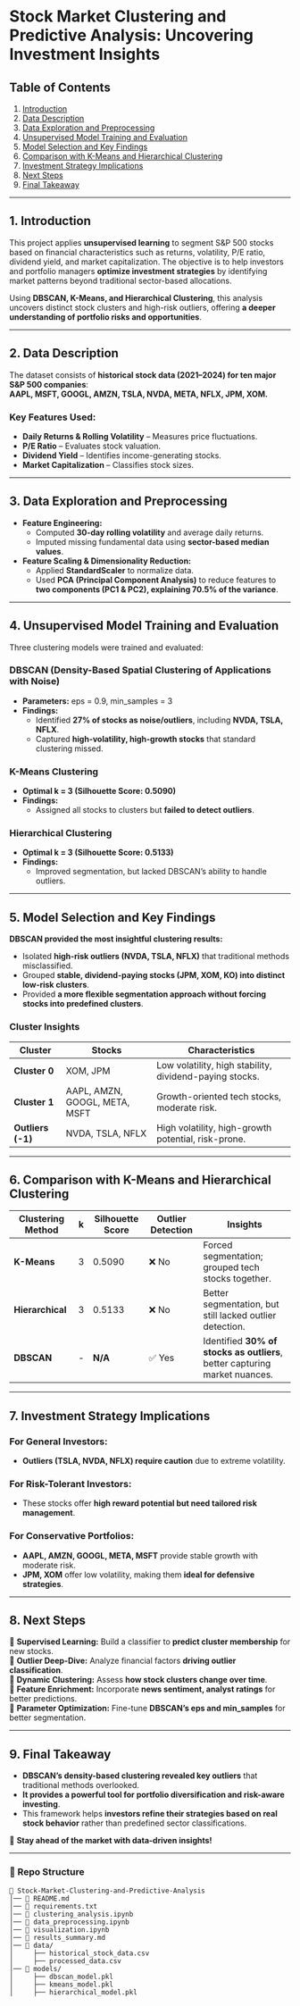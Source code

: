 # **Stock Market Clustering and Predictive Analysis: Uncovering Investment Insights**  

## **Table of Contents**  
1. [Introduction](#introduction)  
2. [Data Description](#data-description)  
3. [Data Exploration and Preprocessing](#data-exploration-and-preprocessing)  
4. [Unsupervised Model Training and Evaluation](#unsupervised-model-training-and-evaluation)  
5. [Model Selection and Key Findings](#model-selection-and-key-findings)  
6. [Comparison with K-Means and Hierarchical Clustering](#comparison-with-k-means-and-hierarchical-clustering)  
7. [Investment Strategy Implications](#investment-strategy-implications)  
8. [Next Steps](#next-steps)  
9. [Final Takeaway](#final-takeaway)  

---

## **1. Introduction**  
This project applies **unsupervised learning** to segment S&P 500 stocks based on financial characteristics such as returns, volatility, P/E ratio, dividend yield, and market capitalization. The objective is to help investors and portfolio managers **optimize investment strategies** by identifying market patterns beyond traditional sector-based allocations.  

Using **DBSCAN, K-Means, and Hierarchical Clustering**, this analysis uncovers distinct stock clusters and high-risk outliers, offering **a deeper understanding of portfolio risks and opportunities**.  

---

## **2. Data Description**  
The dataset consists of **historical stock data (2021–2024) for ten major S&P 500 companies**:  
**AAPL, MSFT, GOOGL, AMZN, TSLA, NVDA, META, NFLX, JPM, XOM.**  

### **Key Features Used:**  
- **Daily Returns & Rolling Volatility** – Measures price fluctuations.  
- **P/E Ratio** – Evaluates stock valuation.  
- **Dividend Yield** – Identifies income-generating stocks.  
- **Market Capitalization** – Classifies stock sizes.  

---

## **3. Data Exploration and Preprocessing**  
- **Feature Engineering:**  
  - Computed **30-day rolling volatility** and average daily returns.  
  - Imputed missing fundamental data using **sector-based median values**.  
- **Feature Scaling & Dimensionality Reduction:**  
  - Applied **StandardScaler** to normalize data.  
  - Used **PCA (Principal Component Analysis)** to reduce features to **two components (PC1 & PC2), explaining 70.5% of the variance**.  

---

## **4. Unsupervised Model Training and Evaluation**  

Three clustering models were trained and evaluated:  

### **DBSCAN (Density-Based Spatial Clustering of Applications with Noise)**  
- **Parameters:** eps = 0.9, min_samples = 3  
- **Findings:**  
  - Identified **27% of stocks as noise/outliers**, including **NVDA, TSLA, NFLX**.  
  - Captured **high-volatility, high-growth stocks** that standard clustering missed.  

### **K-Means Clustering**  
- **Optimal k = 3 (Silhouette Score: 0.5090)**  
- **Findings:**  
  - Assigned all stocks to clusters but **failed to detect outliers**.  

### **Hierarchical Clustering**  
- **Optimal k = 3 (Silhouette Score: 0.5133)**  
- **Findings:**  
  - Improved segmentation, but lacked DBSCAN’s ability to handle outliers.  

---

## **5. Model Selection and Key Findings**  

**DBSCAN provided the most insightful clustering results:**  
- Isolated **high-risk outliers (NVDA, TSLA, NFLX)** that traditional methods misclassified.  
- Grouped **stable, dividend-paying stocks (JPM, XOM, KO) into distinct low-risk clusters**.  
- Provided **a more flexible segmentation approach without forcing stocks into predefined clusters**.  

### **Cluster Insights**  
| Cluster | Stocks | Characteristics |
|---------|---------|----------------|
| **Cluster 0** | XOM, JPM | Low volatility, high stability, dividend-paying stocks. |
| **Cluster 1** | AAPL, AMZN, GOOGL, META, MSFT | Growth-oriented tech stocks, moderate risk. |
| **Outliers (-1)** | NVDA, TSLA, NFLX | High volatility, high-growth potential, risk-prone. |

---

## **6. Comparison with K-Means and Hierarchical Clustering**  

| Clustering Method | k | Silhouette Score | Outlier Detection | Insights |
|------------------|---|-----------------|-------------------|---------|
| **K-Means** | 3 | 0.5090 | ❌ No | Forced segmentation; grouped tech stocks together. |
| **Hierarchical** | 3 | 0.5133 | ❌ No | Better segmentation, but still lacked outlier detection. |
| **DBSCAN** | - | **N/A** | ✅ Yes | Identified **30% of stocks as outliers**, better capturing market nuances. |

---

## **7. Investment Strategy Implications**  

### **For General Investors:**  
- **Outliers (TSLA, NVDA, NFLX) require caution** due to extreme volatility.  

### **For Risk-Tolerant Investors:**  
- These stocks offer **high reward potential but need tailored risk management**.  

### **For Conservative Portfolios:**  
- **AAPL, AMZN, GOOGL, META, MSFT** provide stable growth with moderate risk.  
- **JPM, XOM** offer low volatility, making them **ideal for defensive strategies**.  

---

## **8. Next Steps**  

🔹 **Supervised Learning:** Build a classifier to **predict cluster membership** for new stocks.  
🔹 **Outlier Deep-Dive:** Analyze financial factors **driving outlier classification**.  
🔹 **Dynamic Clustering:** Assess **how stock clusters change over time**.  
🔹 **Feature Enrichment:** Incorporate **news sentiment, analyst ratings** for better predictions.  
🔹 **Parameter Optimization:** Fine-tune **DBSCAN’s eps and min_samples** for better segmentation.  

---

## **9. Final Takeaway**  
- **DBSCAN’s density-based clustering revealed key outliers** that traditional methods overlooked.  
- **It provides a powerful tool for portfolio diversification and risk-aware investing**.  
- This framework helps **investors refine their strategies based on real stock behavior** rather than predefined sector classifications.  

🚀 **Stay ahead of the market with data-driven insights!**  

---

### **📌 Repo Structure**  

```
📁 Stock-Market-Clustering-and-Predictive-Analysis  
│── 📄 README.md  
│── 📄 requirements.txt  
│── 📄 clustering_analysis.ipynb  
│── 📄 data_preprocessing.ipynb  
│── 📄 visualization.ipynb  
│── 📄 results_summary.md  
│── 📂 data/  
│     ├── historical_stock_data.csv  
│     ├── processed_data.csv  
│── 📂 models/  
│     ├── dbscan_model.pkl  
│     ├── kmeans_model.pkl  
│     ├── hierarchical_model.pkl  
```
